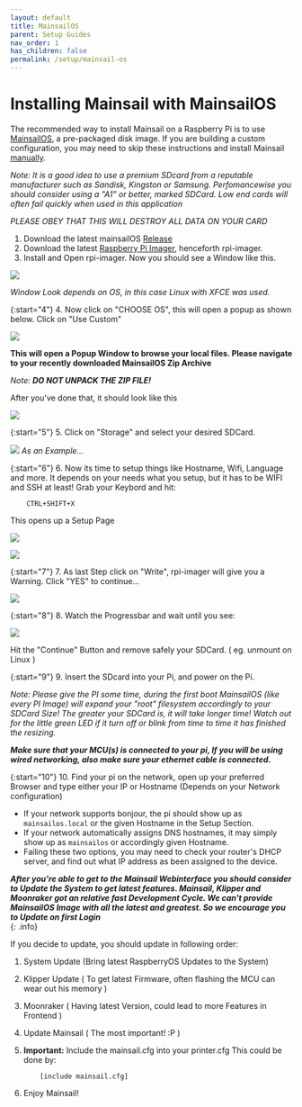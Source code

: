 ```yaml
---
layout: default
title: MainsailOS
parent: Setup Guides
nav_order: 1
has_children: false
permalink: /setup/mainsail-os
---
```


# Installing Mainsail with MainsailOS

The recommended way to install Mainsail on a Raspberry Pi is to use [MainsailOS](https://github.com/raymondh2/MainsailOS),
a pre-packaged disk image. If you are building a custom configuration, you may need to skip
these instructions and install Mainsail [manually](manual-setup/index.md).

_Note: It is a good idea to use a premium SDcard from a reputable manufacturer such as Sandisk, Kingston or Samsung. Perfomancewise you should consider using a "A1" or better, marked SDCard. Low end cards will often fail quickly when used in this application_

_PLEASE OBEY THAT THIS WILL DESTROY ALL DATA ON YOUR CARD_

1.  Download the latest mainsailOS [Release](https://github.com/raymondh2/MainsailOS/releases)
2.  Download the latest [Raspberry Pi Imager](https://www.raspberrypi.org/software/), henceforth rpi-imager.
3.  Install and Open rpi-imager. Now you should see a Window like this.

![](../assets/img/setup/rpi-imager-launched.png)

_Window Look depends on OS, in this case Linux with XFCE was used._

{:start="4"}
4. Now click on "CHOOSE OS", this will open a popup as shown below.
Click on "Use Custom"

![](../assets/img/setup/rpi-os-popup.png)

**This will open a Popup Window to browse your local files. Please navigate to your recently downloaded MainsailOS Zip Archive**

_Note: **DO NOT UNPACK THE ZIP FILE!**_

After you've done that, it should look like this

![](../assets/img/setup/rpi-choosen-os.png)

{:start="5"}
5. Click on "Storage" and select your desired SDCard.

![](../assets/img/setup/rpi-sdcard.png)
_As an Example..._

{:start="6"}
6. Now its time to setup things like Hostname, Wifi, Language and more.
It depends on your needs what you setup, but it has to be WIFI and SSH at least!
Grab your Keybord and hit:

        CTRL+SHIFT+X

This opens up a Setup Page

![](../assets/img/setup/rpi-setup-1.png)

![](../assets/img/setup/rpi-setup-2.png)

{:start="7"} 7. As last Step click on "Write", rpi-imager will give you a Warning. Click "YES" to continue...

![](../assets/img/setup/rpi-warning.png)

{:start="8"}
8. Watch the Progressbar and wait until you see:

![](../assets/img/setup/rpi-finished.png)

Hit the "Continue" Button and remove safely your SDCard. ( eg. unmount on Linux )

{:start="9"}
9. Insert the SDcard into your Pi, and power on the Pi.

_Note: Please give the PI some time, during the first boot MainsailOS (like every PI Image) will expand your "root" filesystem accordingly to your SDCard Size! The greater your SDCard is, it will take longer time! Watch out for the little green LED if it turn off or blink from time to time it has finished the resizing._

_**Make sure that your MCU(s) is connected to your pi, If you will be using wired networking, also make sure your ethernet cable is connected.**_

{:start="10"}
10. Find your pi on the network, open up your preferred Browser and type either your IP or Hostname (Depends on your Network configuration)

-   If your network supports bonjour, the pi should show up as `mainsailos.local` or the given Hostname in the Setup Section.
-   If your network automatically assigns DNS hostnames, it may simply show up as `mainsailos` or accordingly given Hostname.
-   Failing these two options, you may need to check your router's DHCP server, and find out what IP address as been assigned to the device.

_**After you're able to get to the Mainsail Webinterface you should consider to Update the System to get latest features. Mainsail, Klipper and Moonraker got an relative fast Development Cycle. We can't provide MainsailOS Image with all the latest and greatest. So we encourage you to Update on first Login**_  
{: .info}

If you decide to update, you should update in following order:

1.  System Update (Bring latest RaspberryOS Updates to the System)
2.  Klipper Update ( To get latest Firmware, often flashing the MCU can wear out his memory )
3.  Moonraker ( Having latest Version, could lead to more Features in Frontend )
4.  Update Mainsail ( The most important! :P )

5.  **Important:** Include the mainsail.cfg into your printer.cfg
    This could be done by:

            [include mainsail.cfg]

6.  Enjoy Mainsail!
